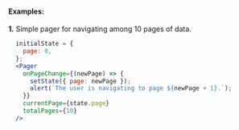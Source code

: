 #### Examples:

__1.__ Simple pager for navigating among 10 pages of data.

```jsx
  initialState = {
    page: 0,
  };
  <Pager
    onPageChange={(newPage) => {
      setState({ page: newPage });
      alert(`The user is navigating to page ${newPage + 1}.`);
    }}
    currentPage={state.page}
    totalPages={10}
  />
```
